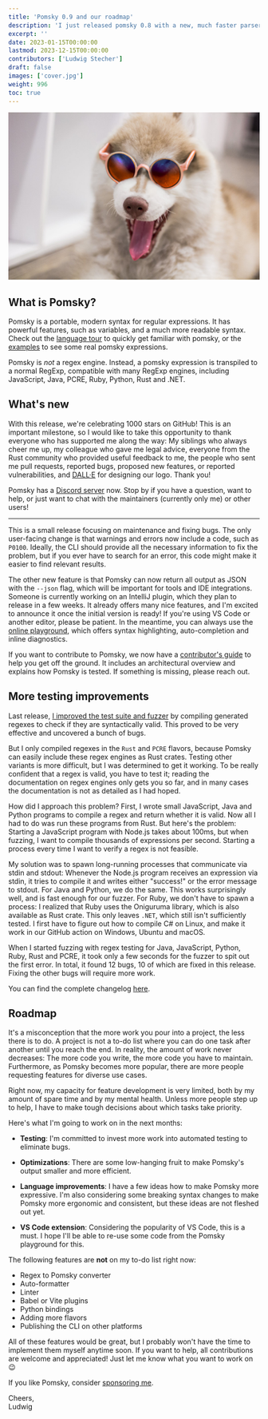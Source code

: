 ```yaml
---
title: 'Pomsky 0.9 and our roadmap'
description: 'I just released pomsky 0.8 with a new, much faster parser.'
excerpt: ''
date: 2023-01-15T00:00:00
lastmod: 2023-12-15T00:00:00
contributors: ['Ludwig Stecher']
draft: false
images: ['cover.jpg']
weight: 996
toc: true
---
```


![A husky wearing orange sunglasses](cover.jpg)

## What is Pomsky?

Pomsky is a portable, modern syntax for regular expressions. It has powerful features, such as
variables, and a much more readable syntax. Check out the
[language tour](https://pomsky-lang.org/docs/language-tour/basics/) to quickly get familiar with
pomsky, or the [examples](https://pomsky-lang.org/docs/examples/) to see some real pomsky
expressions.

Pomsky is _not_ a regex engine. Instead, a pomsky expression is transpiled to a normal RegExp,
compatible with many RegExp engines, including JavaScript, Java, PCRE, Ruby, Python, Rust and .NET.

## What's new

With this release, we're celebrating 1000 stars on GitHub! This is an important milestone, so I would like to take this opportunity to thank everyone who has supported me along the way: My siblings who always cheer me up, my colleague who gave me legal advice, everyone from the Rust community who provided useful feedback to me, the people who sent me pull requests, reported bugs, proposed new features, or reported vulnerabilities, and [DALL·E](https://openai.com/dall-e-2/) for designing our logo. Thank you!

Pomsky has a [Discord server](https://discord.gg/uwap2uxMFp) now. Stop by if you have a question, want to help, or just want to chat with the maintainers (currently only me) or other users!

---

This is a small release focusing on maintenance and fixing bugs. The only user-facing change is that warnings and errors now include a code, such as `P0100`. Ideally, the CLI should provide all the necessary information to fix the problem, but if you ever have to search for an error, this code might make it easier to find relevant results.

The other new feature is that Pomsky can now return all output as JSON with the `--json` flag, which will be important for tools and IDE integrations. Someone is currently working on an IntelliJ plugin, which they plan to release in a few weeks. It already offers many nice features, and I'm excited to announce it once the initial version is ready! If you're using VS Code or another editor, please be patient. In the meantime, you can always use the [online playground](https://playground.pomsky-lang.org/), which offers syntax highlighting, auto-completion and inline diagnostics.

If you want to contribute to Pomsky, we now have a [contributor's guide](https://github.com/pomsky-lang/pomsky/blob/main/CONTRIBUTING.md) to help you get off the ground. It includes an architectural overview and explains how Pomsky is tested. If something is missing, please reach out.

## More testing improvements

Last release, [I improved the test suite and fuzzer](https://pomsky-lang.org/blog/pomsky-0.8-released/#testing-improvements-and-bugfixes) by compiling generated regexes to check if they are syntactically valid. This proved to be very effective and uncovered a bunch of bugs.

But I only compiled regexes in the `Rust` and `PCRE` flavors, because Pomsky can easily include these regex engines as Rust crates. Testing other variants is more difficult, but I was determined to get it working. To be really confident that a regex is valid, you have to test it; reading the documentation on regex engines only gets you so far, and in many cases the documentation is not as detailed as I had hoped.

How did I approach this problem? First, I wrote small JavaScript, Java and Python programs to compile a regex and return whether it is valid. Now all I had to do was run these programs from Rust. But here's the problem: Starting a JavaScript program with Node.js takes about 100ms, but when fuzzing, I want to compile thousands of expressions per second. Starting a process every time I want to verify a regex is not feasible.

My solution was to spawn long-running processes that communicate via stdin and stdout: Whenever the Node.js program receives an expression via stdin, it tries to compile it and writes either "success!" or the error message to stdout. For Java and Python, we do the same. This works surprisingly well, and is fast enough for our fuzzer. For Ruby, we don't have to spawn a process: I realized that Ruby uses the Oniguruma library, which is also available as Rust crate. This only leaves `.NET`, which still isn't sufficiently tested. I first have to figure out how to compile C# on Linux, and make it work in our GitHub action on Windows, Ubuntu and macOS.

When I started fuzzing with regex testing for Java, JavaScript, Python, Ruby, Rust and PCRE, it took only a few seconds for the fuzzer to spit out the first error. In total, it found 12 bugs, 10 of which are fixed in this release. Fixing the other bugs will require more work.

You can find the complete changelog [here](https://github.com/pomsky-lang/pomsky/blob/v0.9/CHANGELOG.md#090---2023-01-14).

## Roadmap

It's a misconception that the more work you pour into a project, the less there is to do. A project is not a to-do list where you can do one task after another until you reach the end. In reality, the amount of work never decreases: The more code you write, the more code you have to maintain. Furthermore, as Pomsky becomes more popular, there are more people requesting features for diverse use cases.

Right now, my capacity for feature development is very limited, both by my amount of spare time and by my mental health. Unless more people step up to help, I have to make tough decisions about which tasks take priority.

Here's what I'm going to work on in the next months:

- **Testing**: I'm committed to invest more work into automated testing to eliminate bugs.

- **Optimizations**: There are some low-hanging fruit to make Pomsky's output smaller and more
  efficient.

- **Language improvements**: I have a few ideas how to make Pomsky more expressive. I'm also
  considering some breaking syntax changes to make Pomsky more ergonomic and consistent, but these
  ideas are not fleshed out yet.

- **VS Code extension**: Considering the popularity of VS Code, this is a must. I hope I'll be able
  to re-use some code from the Pomsky playground for this.

The following features are **not** on my to-do list right now:

- Regex to Pomsky converter
- Auto-formatter
- Linter
- Babel or Vite plugins
- Python bindings
- Adding more flavors
- Publishing the CLI on other platforms

All of these features would be great, but I probably won't have the time to implement them myself anytime soon. If you want to help, all contributions are welcome and appreciated! Just let me know what you want to work on 😉

If you like Pomsky, consider [sponsoring me](https://github.com/sponsors/Aloso).

Cheers,\
Ludwig
